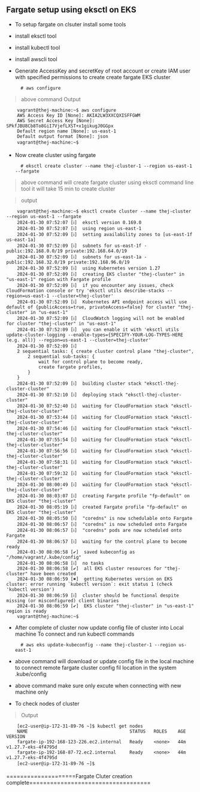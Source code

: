 Fargate setup using eksctl on EKS
--------------------------------
- To setup fargate on clsuter install some tools 
 - install eksctl tool
 - install kubectl tool
 - install awscli tool

- Generate AccessKey and secretKey of root account or create IAM user  with specified permissions  to create create fargate EKS cluster 

	    # aws configure

> above command Output 

		vagrant@thej-machine:~$ aws configure
		AWS Access Key ID [None]: AKIA2LW3XXCQXISFFGWM
		AWS Secret Access Key [None]: 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
		Default region name [None]: us-east-1
		Default output format [None]: json
		vagrant@thej-machine:~$ 


- Now create cluster using fargate 
	
	    # eksctl create cluster --name thej-cluster-1 --region us-east-1 --fargate 

> above command will create fargate cluster using eksctl command line tool it will take 15 min to create cluster 

> output

        vagrant@thej-machine:~$ eksctl create cluster --name thej-cluster --region us-east-1 --fargate
        2024-01-30 07:52:07 [ℹ]  eksctl version 0.169.0
        2024-01-30 07:52:07 [ℹ]  using region us-east-1
        2024-01-30 07:52:09 [ℹ]  setting availability zones to [us-east-1f us-east-1a]
        2024-01-30 07:52:09 [ℹ]  subnets for us-east-1f - public:192.168.0.0/19 private:192.168.64.0/19
        2024-01-30 07:52:09 [ℹ]  subnets for us-east-1a - public:192.168.32.0/19 private:192.168.96.0/19
        2024-01-30 07:52:09 [ℹ]  using Kubernetes version 1.27
        2024-01-30 07:52:09 [ℹ]  creating EKS cluster "thej-cluster" in "us-east-1" region with Fargate profile
        2024-01-30 07:52:09 [ℹ]  if you encounter any issues, check CloudFormation console or try 'eksctl utils describe-stacks --region=us-east-1 --cluster=thej-cluster'
        2024-01-30 07:52:09 [ℹ]  Kubernetes API endpoint access will use default of {publicAccess=true, privateAccess=false} for cluster "thej-cluster" in "us-east-1"
        2024-01-30 07:52:09 [ℹ]  CloudWatch logging will not be enabled for cluster "thej-cluster" in "us-east-1"
        2024-01-30 07:52:09 [ℹ]  you can enable it with 'eksctl utils update-cluster-logging --enable-types={SPECIFY-YOUR-LOG-TYPES-HERE (e.g. all)} --region=us-east-1 --cluster=thej-cluster'
        2024-01-30 07:52:09 [ℹ]
        2 sequential tasks: { create cluster control plane "thej-cluster",
            2 sequential sub-tasks: {
                wait for control plane to become ready,
                create fargate profiles,
            }
        }
        2024-01-30 07:52:09 [ℹ]  building cluster stack "eksctl-thej-cluster-cluster"
        2024-01-30 07:52:10 [ℹ]  deploying stack "eksctl-thej-cluster-cluster"
        2024-01-30 07:52:40 [ℹ]  waiting for CloudFormation stack "eksctl-thej-cluster-cluster"
        2024-01-30 07:53:44 [ℹ]  waiting for CloudFormation stack "eksctl-thej-cluster-cluster"
        2024-01-30 07:54:46 [ℹ]  waiting for CloudFormation stack "eksctl-thej-cluster-cluster"
        2024-01-30 07:55:54 [ℹ]  waiting for CloudFormation stack "eksctl-thej-cluster-cluster"
        2024-01-30 07:56:56 [ℹ]  waiting for CloudFormation stack "eksctl-thej-cluster-cluster"
        2024-01-30 07:58:31 [ℹ]  waiting for CloudFormation stack "eksctl-thej-cluster-cluster"
        2024-01-30 07:59:32 [ℹ]  waiting for CloudFormation stack "eksctl-thej-cluster-cluster"
        2024-01-30 08:00:49 [ℹ]  waiting for CloudFormation stack "eksctl-thej-cluster-cluster"
        2024-01-30 08:03:07 [ℹ]  creating Fargate profile "fp-default" on EKS cluster "thej-cluster"
        2024-01-30 08:05:19 [ℹ]  created Fargate profile "fp-default" on EKS cluster "thej-cluster"
        2024-01-30 08:05:50 [ℹ]  "coredns" is now schedulable onto Fargate
        2024-01-30 08:06:57 [ℹ]  "coredns" is now scheduled onto Fargate
        2024-01-30 08:06:57 [ℹ]  "coredns" pods are now scheduled onto Fargate
        2024-01-30 08:06:57 [ℹ]  waiting for the control plane to become ready
        2024-01-30 08:06:58 [✔]  saved kubeconfig as "/home/vagrant/.kube/config"
        2024-01-30 08:06:58 [ℹ]  no tasks
        2024-01-30 08:06:58 [✔]  all EKS cluster resources for "thej-cluster" have been created
        2024-01-30 08:06:59 [✖]  getting Kubernetes version on EKS cluster: error running `kubectl version`: exit status 1 (check 'kubectl version')
        2024-01-30 08:06:59 [ℹ]  cluster should be functional despite missing (or misconfigured) client binaries
        2024-01-30 08:06:59 [✔]  EKS cluster "thej-cluster" in "us-east-1" region is ready
        vagrant@thej-machine:~$



- After complete of cluster now update config file of cluster into Local machine To connect and run kubectl commands 
	
	    # aws eks update-kubeconfig --name thej-cluster-1 --region us-east-1

- above command will download or update config file in the local machine to connect remote fargate cluster config fil location in the system .kube/config
- above command make sure only excute when connecting with new machine only 

- To check nodes of cluster 

> Output

    	[ec2-user@ip-172-31-89-76 ~]$ kubectl get nodes
    	NAME                                      STATUS   ROLES    AGE   VERSION
    	fargate-ip-192-168-123-226.ec2.internal   Ready    <none>   44m   v1.27.7-eks-4f4795d
    	fargate-ip-192-168-87-72.ec2.internal     Ready    <none>   44m   v1.27.7-eks-4f4795d
    	[ec2-user@ip-172-31-89-76 ~]$ 


====================Fargate Cluter creation complete===================================
